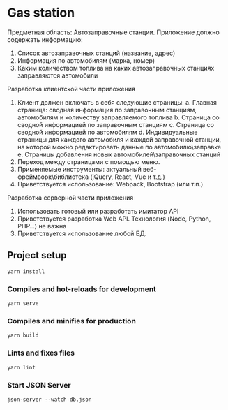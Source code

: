 # Gas station
Предметная область: Автозаправочные станции. 
Приложение должно содержать информацию:
1.	Список автозаправочных станций (название, адрес)
2.	Информация по автомобилям (марка, номер)
3.	Каким количеством топлива на каких автозаправочных станциях заправляются автомобили

Разработка клиентской части приложения 
1.	Клиент должен включать в себя следующие страницы:
a.	Главная страница: сводная информация по заправочным станциям, автомобилям и количеству заправляемого топлива
b.	Страница со сводной информацией по заправочным станциям
c.	Страница со сводной информацией по автомобилям
d.	Индивидуальные страницы для каждого автомобиля и каждой заправочной станции, на которой можно редактировать данные по автомобилю\заправке
e.	Страницы добавления новых автомобилей\заправочных станций
2.	Переход между страницами с помощью меню.
3.	Применяемые инструменты: актуальный веб-фреймворк\библиотека (jQuery, React, Vue и т.д.)
4.	Приветствуется использование: Webpack, Bootstrap (или т.п.)


Разработка серверной части приложения
1.	Использовать готовый или разработать имитатор API
2.	Приветствуется разработка Web API. Технология (Node, Python, PHP…) не важна
3.	Приветствуется использование любой БД.

## Project setup
```
yarn install
```

### Compiles and hot-reloads for development
```
yarn serve
```

### Compiles and minifies for production
```
yarn build
```

### Lints and fixes files
```
yarn lint
```


### Start JSON Server
```
json-server --watch db.json
```